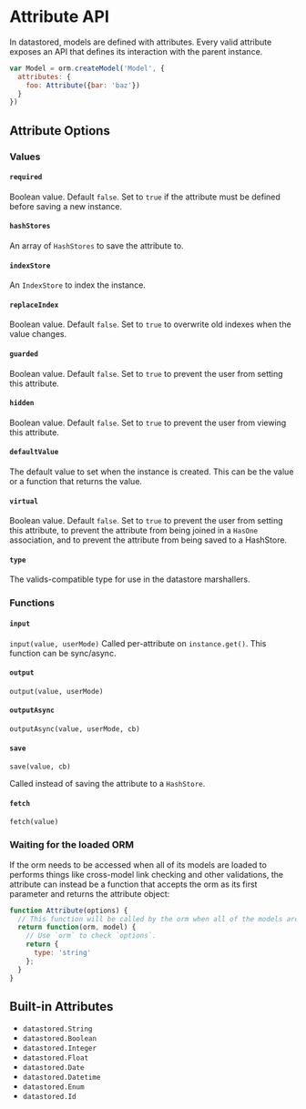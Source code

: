 Attribute API
=============

In datastored, models are defined with attributes. Every valid attribute exposes an API that defines its interaction with the parent instance.

```js
var Model = orm.createModel('Model', {
  attributes: {
    foo: Attribute({bar: 'baz'})
  }
})
```

Attribute Options
-----------------

### Values

#### `required`

Boolean value. Default `false`. Set to `true` if the attribute must be defined before saving a new instance.

#### `hashStores`

An array of `HashStores` to save the attribute to.

#### `indexStore`

An `IndexStore` to index the instance.

#### `replaceIndex`

Boolean value. Default `false`. Set to `true` to overwrite old indexes when the value changes.

#### `guarded`

Boolean value. Default `false`. Set to `true` to prevent the user from setting this attribute.

#### `hidden`

Boolean value. Default `false`. Set to `true` to prevent the user from viewing this attribute.

#### `defaultValue`

The default value to set when the instance is created. This can be the value or a function that returns the value.

#### `virtual`

Boolean value. Default `false`. Set to `true` to prevent the user from setting this attribute, to prevent the attribute from being joined in a `HasOne` association, and to prevent the attribute from being saved to a HashStore.

#### `type`

The valids-compatible type for use in the datastore marshallers.

### Functions

#### `input`

`input(value, userMode)`
Called per-attribute on `instance.get()`. This function can be sync/async.

#### `output`

`output(value, userMode)`

#### `outputAsync`

`outputAsync(value, userMode, cb)`

#### `save`

`save(value, cb)`

Called instead of saving the attribute to a `HashStore`.

#### `fetch`

`fetch(value)`

### Waiting for the loaded ORM

If the orm needs to be accessed when all of its models are loaded to performs things like cross-model link checking and other validations, the attribute can instead be a function that accepts the orm as its first parameter and returns the attribute object:

```js
function Attribute(options) {
  // This function will be called by the orm when all of the models are loaded.
  return function(orm, model) {
    // Use `orm` to check `options`.
    return {
      type: 'string'
    };
  }
}
```

Built-in Attributes
-------------------

- `datastored.String`
- `datastored.Boolean`
- `datastored.Integer`
- `datastored.Float`
- `datastored.Date`
- `datastored.Datetime`
- `datastored.Enum`
- `datastored.Id`
